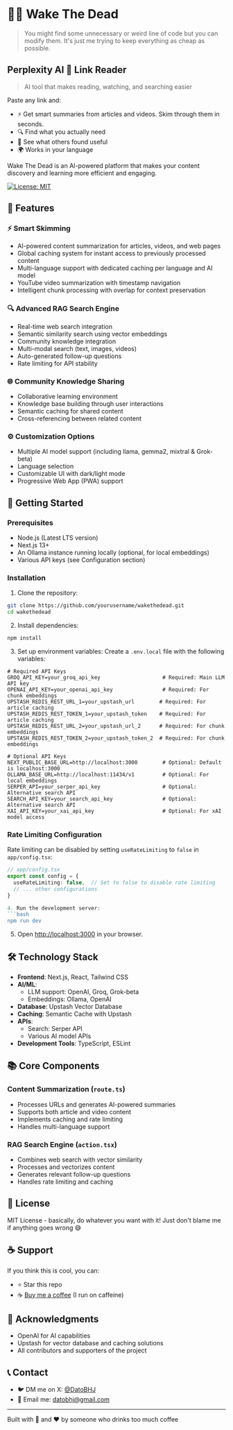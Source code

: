 # 🧟‍♂️ Wake The Dead

> You might find some unnecessary or weird line of code but you can modify them. It's just me trying to keep everything as cheap as possible.

## Perplexity AI 🤝 Link Reader

> AI tool that makes reading, watching, and searching easier

Paste any link and:
- ⚡ Get smart summaries from articles and videos. Skim through them in seconds.
- 🔍 Find what you actually need
- 🤝 See what others found useful
- 🌍 Works in your language

Wake The Dead is an AI-powered platform that makes your content discovery and learning more efficient and engaging.

[![License: MIT](https://img.shields.io/badge/License-MIT-yellow.svg)](https://opensource.org/licenses/MIT)

## 🌟 Features

### ⚡ Smart Skimming
- AI-powered content summarization for articles, videos, and web pages
- Global caching system for instant access to previously processed content
- Multi-language support with dedicated caching per language and AI model
- YouTube video summarization with timestamp navigation
- Intelligent chunk processing with overlap for context preservation

### 🔍 Advanced RAG Search Engine
- Real-time web search integration
- Semantic similarity search using vector embeddings
- Community knowledge integration
- Multi-modal search (text, images, videos)
- Auto-generated follow-up questions
- Rate limiting for API stability

### 🌐 Community Knowledge Sharing
- Collaborative learning environment
- Knowledge base building through user interactions
- Semantic caching for shared content
- Cross-referencing between related content

### ⚙️ Customization Options
- Multiple AI model support (including llama, gemma2, mixtral & Grok-beta)
- Language selection
- Customizable UI with dark/light mode
- Progressive Web App (PWA) support

## 🚀 Getting Started

### Prerequisites
- Node.js (Latest LTS version)
- Next.js 13+
- An Ollama instance running locally (optional, for local embeddings)
- Various API keys (see Configuration section)

### Installation

1. Clone the repository:
```bash
git clone https://github.com/yourusername/wakethedead.git
cd wakethedead
```

2. Install dependencies:
```bash
npm install
```

3. Set up environment variables:
Create a `.env.local` file with the following variables:
```env
# Required API Keys
GROQ_API_KEY=your_groq_api_key                    # Required: Main LLM API key
OPENAI_API_KEY=your_openai_api_key                # Required: For chunk embeddings
UPSTASH_REDIS_REST_URL_1=your_upstash_url        # Required: For article caching
UPSTASH_REDIS_REST_TOKEN_1=your_upstash_token    # Required: For article caching
UPSTASH_REDIS_REST_URL_2=your_upstash_url_2      # Required: For chunk embeddings
UPSTASH_REDIS_REST_TOKEN_2=your_upstash_token_2  # Required: For chunk embeddings

# Optional API Keys
NEXT_PUBLIC_BASE_URL=http://localhost:3000        # Optional: Default is localhost:3000
OLLAMA_BASE_URL=http://localhost:11434/v1         # Optional: For local embeddings
SERPER_API=your_serper_api_key                    # Optional: Alternative search API
SEARCH_API_KEY=your_search_api_key                # Optional: Alternative search API
XAI_API_KEY=your_xai_api_key                      # Optional: For xAI model access
```

### Rate Limiting Configuration

Rate limiting can be disabled by setting `useRateLimiting` to `false` in `app/config.tsx`:

```typescript
// app/config.tsx
export const config = {
  useRateLimiting: false,  // Set to false to disable rate limiting
  // ... other configurations
}

4. Run the development server:
```bash
npm run dev
```

5. Open [http://localhost:3000](http://localhost:3000) in your browser.

## 🛠️ Technology Stack

- **Frontend**: Next.js, React, Tailwind CSS
- **AI/ML**: 
  - LLM support: OpenAI, Groq, Grok-beta
  - Embeddings: Ollama, OpenAI
- **Database**: Upstash Vector Database
- **Caching**: Semantic Cache with Upstash
- **APIs**: 
  - Search: Serper API
  - Various AI model APIs
- **Development Tools**: TypeScript, ESLint

## 📚 Core Components

### Content Summarization (`route.ts`)
- Processes URLs and generates AI-powered summaries
- Supports both article and video content
- Implements caching and rate limiting
- Handles multi-language support

### RAG Search Engine (`action.tsx`)
- Combines web search with vector similarity
- Processes and vectorizes content
- Generates relevant follow-up questions
- Handles rate limiting and caching

## 📝 License

MIT License - basically, do whatever you want with it! Just don't blame me if anything goes wrong 😅

## ☕ Support

If you think this is cool, you can:
- ⭐ Star this repo
- ☕ [Buy me a coffee](https://buymeacoffee.com/KingBob) (I run on caffeine)

## 🙏 Acknowledgments

- OpenAI for AI capabilities
- Upstash for vector database and caching solutions
- All contributors and supporters of the project

## 📞 Contact

- 🐦 DM me on X: [@DatoBHJ](https://x.com/DatoBHJ)
- 📧 Email me: datobhj@gmail.com

---

Built with 🧠 and ❤️ by someone who drinks too much coffee

